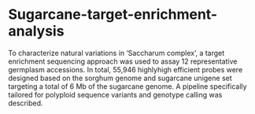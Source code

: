 # Sugarcane-target-enrichment-analysis
To characterize natural variations in ‘Saccharum complex’, a target enrichment sequencing approach was used to assay 12 representative germplasm accessions. In total, 55,946 highlyhigh efficient probes were designed based on the sorghum genome and sugarcane unigene set targeting a total of 6 Mb of the sugarcane genome. A pipeline specifically tailored for polyploid sequence variants and genotype calling was described. 
